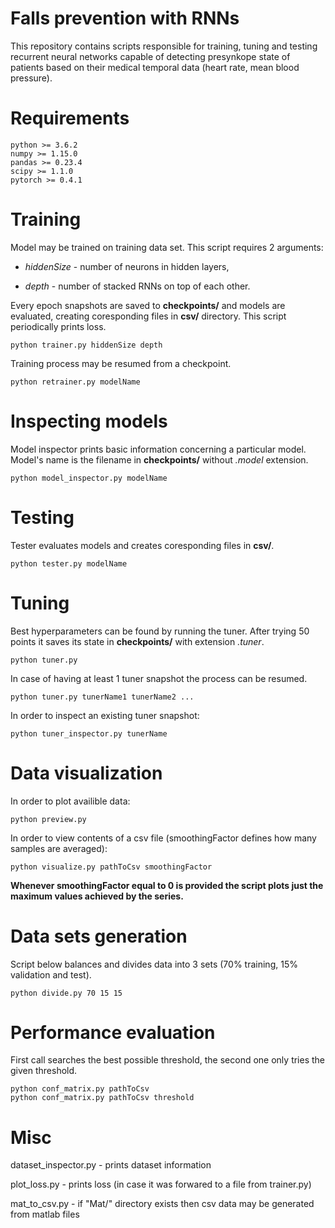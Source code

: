 ﻿# Falls prevention with RNNs

This repository contains scripts responsible for training, tuning and testing recurrent neural networks capable of detecting presynkope state of patients based on their medical temporal data (heart rate, mean blood pressure).

# Requirements
```
python >= 3.6.2
numpy >= 1.15.0
pandas >= 0.23.4
scipy >= 1.1.0
pytorch >= 0.4.1
```

# Training
Model may be trained on training data set. This script requires 2 arguments:

*	*hiddenSize* - number of neurons in hidden layers,

*	*depth* - number of stacked RNNs on top of each other.

Every epoch snapshots are saved to **checkpoints/** and models are evaluated, creating coresponding files in **csv/** directory. This script periodically prints loss.
```
python trainer.py hiddenSize depth
``` 
Training process may be resumed from a checkpoint.
```
python retrainer.py modelName
```

# Inspecting models
Model inspector prints basic information concerning a particular model. Model's name is the filename in **checkpoints/** without *.model* extension.
```
python model_inspector.py modelName
```

# Testing
Tester evaluates models and creates coresponding files in **csv/**.
```
python tester.py modelName
```

# Tuning
Best hyperparameters can be found by running the tuner. After trying 50 points it saves its state in **checkpoints/** with extension *.tuner*.
```
python tuner.py
```
In case of having at least 1 tuner snapshot the process can be resumed.
```
python tuner.py tunerName1 tunerName2 ...
```
In order to inspect an existing tuner snapshot:
```
python tuner_inspector.py tunerName
```

# Data visualization
In order to plot availible data:
```
python preview.py
```
In order to view contents of a csv file (smoothingFactor defines how many samples are averaged):
```
python visualize.py pathToCsv smoothingFactor
```

**Whenever smoothingFactor equal to 0 is provided the script plots just the maximum values achieved by the series.**

# Data sets generation
Script below balances and divides data into 3 sets (70% training, 15% validation and test).
```
python divide.py 70 15 15
```

# Performance evaluation
First call searches the best possible threshold, the second one only tries the given threshold.
```
python conf_matrix.py pathToCsv
python conf_matrix.py pathToCsv threshold
```

# Misc
dataset_inspector.py - prints dataset information

plot_loss.py - prints loss (in case it was forwared to a file from trainer.py)

mat_to_csv.py - if "Mat/" directory exists then csv data may be generated from matlab files

